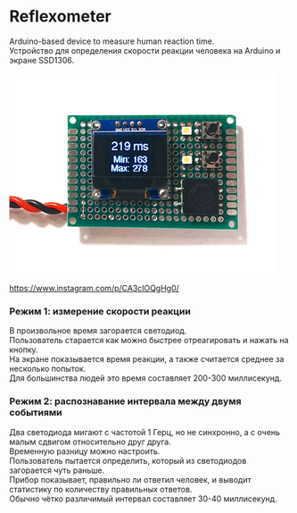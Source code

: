 # Reflexometer
Arduino-based device to measure human reaction time.  
Устройство для определения скорости реакции человека на Arduino и экране SSD1306.

![Photo](/photo.jpg)

https://www.instagram.com/p/CA3clOQgHg0/


### Режим 1: измерение скорости реакции 
В произвольное время загорается светодиод.  
Пользователь старается как можно быстрее отреагировать и нажать на кнопку.  
На экране показывается время реакции, а также считается среднее за несколько попыток.  
Для большинства людей это время составляет 200-300 миллисекунд.  

### Режим 2: распознавание интервала между двумя событиями
Два светодиода мигают с частотой 1 Герц, но не синхронно, а с очень малым сдвигом относительно друг друга.  
Временную разницу можно настроить.  
Пользователь пытается определить, который из светодиодов загорается чуть раньше.  
Прибор показывает, правильно ли ответил человек, и выводит статистику по количеству правильных ответов.  
Обычно чётко различимый интервал составляет 30-40 миллисекунд.  
